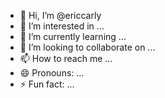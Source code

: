 - 👋 Hi, I’m @ericcarly
- 👀 I’m interested in ...
- 🌱 I’m currently learning ...
- 💞️ I’m looking to collaborate on ...
- 📫 How to reach me ...
- 😄 Pronouns: ...
- ⚡ Fun fact: ...

<!---
ericcarly/ericcarly is a ✨ special ✨ repository because its `README.md` (this file) appears on your GitHub profile.
You can click the Preview link to take a look at your changes.
--->
